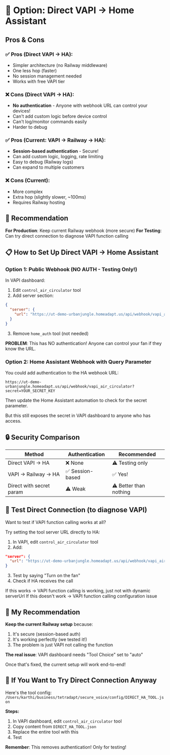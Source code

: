 # 🔗 Option: Direct VAPI → Home Assistant

## Pros & Cons

### ✅ Pros (Direct VAPI → HA):
- Simpler architecture (no Railway middleware)
- One less hop (faster)
- No session management needed
- Works with free VAPI tier

### ❌ Cons (Direct VAPI → HA):
- **No authentication** - Anyone with webhook URL can control your devices!
- Can't add custom logic before device control
- Can't log/monitor commands easily
- Harder to debug

### ✅ Pros (Current: VAPI → Railway → HA):
- **Session-based authentication** - Secure!
- Can add custom logic, logging, rate limiting
- Easy to debug (Railway logs)
- Can expand to multiple customers

### ❌ Cons (Current):
- More complex
- Extra hop (slightly slower, ~100ms)
- Requires Railway hosting

## 🎯 Recommendation

**For Production**: Keep current Railway webhook (more secure)
**For Testing**: Can try direct connection to diagnose VAPI function calling

## 📋 How to Set Up Direct VAPI → Home Assistant

### Option 1: Public Webhook (NO AUTH - Testing Only!)

In VAPI dashboard:

1. Edit `control_air_circulator` tool
2. Add server section:
```json
{
  "server": {
    "url": "https://ut-demo-urbanjungle.homeadapt.us/api/webhook/vapi_air_circulator"
  }
}
```

3. Remove `home_auth` tool (not needed)

**PROBLEM**: This has NO authentication! Anyone can control your fan if they know the URL.

### Option 2: Home Assistant Webhook with Query Parameter

You could add authentication to the HA webhook URL:

```
https://ut-demo-urbanjungle.homeadapt.us/api/webhook/vapi_air_circulator?secret=YOUR_SECRET_KEY
```

Then update the Home Assistant automation to check for the secret parameter.

But this still exposes the secret in VAPI dashboard to anyone who has access.

## 🔒 Security Comparison

| Method | Authentication | Recommended |
|--------|---------------|-------------|
| Direct VAPI → HA | ❌ None | ⚠️ Testing only |
| VAPI → Railway → HA | ✅ Session-based | ✅ Yes! |
| Direct with secret param | ⚠️ Weak | ⚠️ Better than nothing |

## 🧪 Test Direct Connection (to diagnose VAPI)

Want to test if VAPI function calling works at all?

Try setting the tool server URL directly to HA:

1. In VAPI, edit `control_air_circulator` tool
2. Add:
```json
"server": {
  "url": "https://ut-demo-urbanjungle.homeadapt.us/api/webhook/vapi_air_circulator"
}
```
3. Test by saying "Turn on the fan"
4. Check if HA receives the call

If this works → VAPI function calling is working, just not with dynamic serverUrl
If this doesn't work → VAPI function calling configuration issue

## 📝 My Recommendation

**Keep the current Railway setup** because:
1. It's secure (session-based auth)
2. It's working perfectly (we tested it!)
3. The problem is just VAPI not calling the function

**The real issue**: VAPI dashboard needs "Tool Choice" set to "auto"

Once that's fixed, the current setup will work end-to-end!

## 🎯 If You Want to Try Direct Connection Anyway

Here's the tool config: `/Users/karthi/business/tetradapt/secure_voice/config/DIRECT_HA_TOOL.json`

**Steps:**
1. In VAPI dashboard, edit `control_air_circulator` tool
2. Copy content from `DIRECT_HA_TOOL.json`
3. Replace the entire tool with this
4. Test

**Remember**: This removes authentication! Only for testing!

